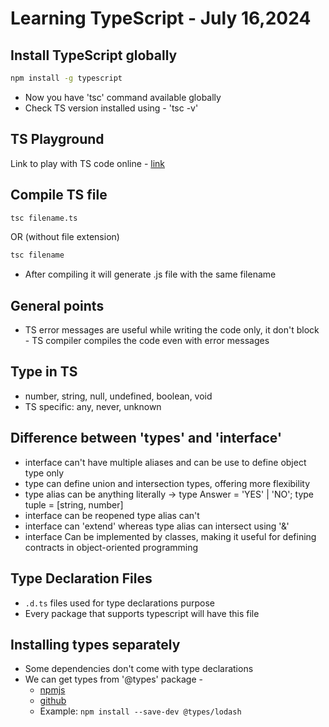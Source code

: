 # Learning TypeScript - July 16,2024

## Install TypeScript globally 

```bash
npm install -g typescript
```
- Now you have 'tsc' command available globally
- Check TS version installed using - 'tsc -v'

## TS Playground
Link to play with TS code online - [link](https://www.typescriptlang.org/play/)

## Compile TS file
```bash
tsc filename.ts
```
OR (without file extension)
```bash
tsc filename
```
- After compiling it will generate .js file with the same filename


## General points
- TS error messages are useful while writing the code only, it don't block - TS compiler compiles the code even with error messages

## Type in TS
- number, string, null, undefined, boolean, void
- TS specific: any, never, unknown


## Difference between 'types' and 'interface'
- interface can't have multiple aliases and can be use to define object type only
- type can define union and intersection types, offering more flexibility
- type alias can be anything literally -> type Answer = 'YES' | 'NO'; type tuple = [string, number]
- interface can be reopened type alias can't
- interface can 'extend' whereas type alias can intersect using '&'
- interface Can be implemented by classes, making it useful for defining contracts in object-oriented programming

## Type Declaration Files
- `.d.ts` files used for type declarations purpose
- Every package that supports typescript will have this file

## Installing types separately
- Some dependencies don't come with type declarations
- We can get types from '@types' package - 
  - [npmjs](https://www.npmjs.com/package/@types/node)
  - [github](https://github.com/DefinitelyTyped/DefinitelyTyped)
  - Example: `npm install --save-dev @types/lodash`